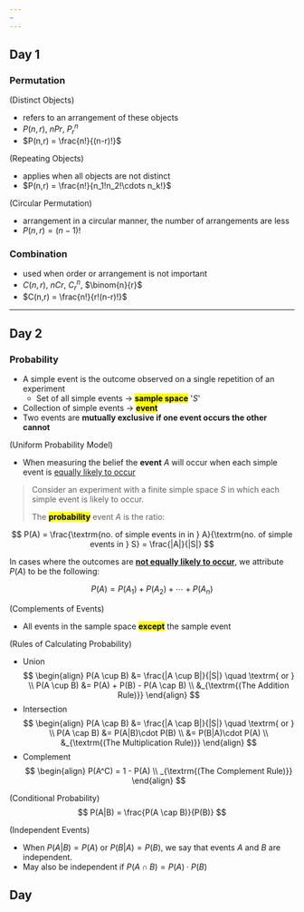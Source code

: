 ```yaml
---
~
---
```

## Day 1
### Permutation 
(Distinct Objects)
- refers to an arrangement of these objects
- $P(n,r)$, $nPr$, $P_r^n$
- $P(n,r) = \frac{n!}{(n-r)!}$

(Repeating Objects)
- applies when all objects are not distinct
- $P(n,r) = \frac{n!}{n_1!n_2!\cdots n_k!}$

(Circular Permutation)
- arrangement in a circular manner, the number of arrangements are less
- $P(n,r) = (n-1)!$

### Combination
- used when order or arrangement is not important
- $C(n,r)$, $nCr$, $C_r^n$, $\binom{n}{r}$
- $C(n,r) = \frac{n!}{r!(n-r)!}$
---

## Day 2
### Probability 
- A simple event is the outcome observed on a single repetition of an experiment
	- Set of all simple events -> <mark class="hltr-pink">**sample space**</mark> '$S$'
- Collection of simple events -> **<mark class="hltr-pink">event</mark>**
- Two events are **mutually exclusive if one event occurs the other cannot**

(Uniform Probability Model)
- When measuring the belief the **event** $A$ will occur when each simple event is <u>equally likely to occur</u>

> Consider an experiment with a finite simple space $S$ in which each simple event is likely to occur. 
> 
> The **<mark class="hltr-yellow">probability</mark>** event $A$ is the ratio:

$$
P(A) = \frac{\textrm{no. of simple events in in } A}{\textrm{no. of simple events in } S} = \frac{|A|}{|S|}
$$

In cases where the outcomes are **<u>not equally likely to occur</u>**, we attribute $P(A)$ to be the following:

$$
P(A) = P(A_1) + P(A_2) + \cdots + P(A_n) 
$$

(Complements of Events)
- All events in the sample space <mark class="hltr-red">**except**</mark> the sample event

(Rules of Calculating Probability)
- Union
$$
	\begin{align}
		P(A \cup B) &= \frac{|A \cup B|}{|S|} \quad \textrm{ or } \\
		P(A \cup B) &=  P(A) + P(B) - P(A \cap B) \\
		&_{\textrm{(The Addition Rule)}}
	\end{align}
$$
- Intersection
$$
	\begin{align}
		P(A \cap B) &= \frac{|A \cap B|}{|S|} \quad \textrm{ or } \\
		P(A \cap B) &=  P(A|B)\cdot P(B) \\ 
		&= P(B|A)\cdot P(A) \\
		&_{\textrm{(The Multiplication Rule)}}
	\end{align}
$$
- Complement
$$
	\begin{align}
		P(A^C) = 1 - P(A) \\
		_{\textrm{(The Complement Rule)}}
	\end{align}
$$

(Conditional Probability)
$$
	P(A|B) = \frac{P(A \cap B)}{P(B)}
$$

(Independent Events)
- When $P(A|B) = P(A)$ or $P(B|A) = P(B)$, we say that events $A$ and $B$ are independent.
- May also be independent if $P(A \cap B) = P(A)\cdot P(B)$

## Day 